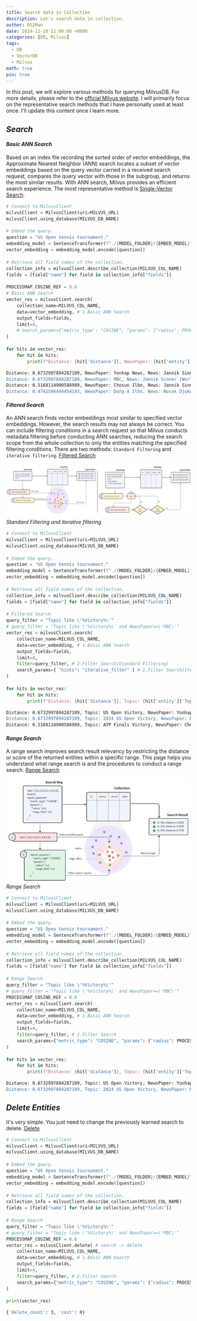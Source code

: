 ```yaml
---
title: Search data in Collection
description: Let's search data in collection.
author: DS2Man
date: 2024-11-18 11:00:00 +0000
categories: [DB, Milvus]
tags:
  - DB
  - VectorDB
  - Milvus
math: true
pin: true
---
```


In this post, we will explore various methods for querying MilvusDB. For more details, please refer to the [official Milvus website](https://milvus.io/docs/). I will primarily focus on the representative search methods that I have personally used at least once. I'll update this content once I learn more.

<!--
이번 글에서는 MilvusDB를 조회하는 다양한 방법을 습득해보자. [Milvus 공식 사이트](https://milvus.io/docs/)에 자세히 설명되어 있으니 참고하자. 그중 대표적인(내가 한번이라도 사용한) 검색방법 위주로 설명하겠다. 조금 더 많이 배우면 내용을 업데이트 하겠다.
-->

## *Search*

#### *Basic ANN Search*

Based on an index file recording the sorted order of vector embeddings, the Approximate Nearest Neighbor (ANN) search locates a subset of vector embeddings based on the query vector carried in a received search request, compares the query vector with those in the subgroup, and returns the most similar results. With ANN search, Milvus provides an efficient search experience.
The most representative method is [Single-Vector Search](https://milvus.io/docs/single-vector-search.md).

<!--
벡터 임베딩의 정렬 순서를 기록하는 인덱스 파일을 기반으로, 근사 최근접(ANN) 검색은 받은 검색 요청에 담긴 쿼리 벡터를 기준으로 일부 벡터 임베딩을 찾고, 해당 하위 그룹 내의 벡터와 쿼리 벡터를 비교하여 가장 유사한 결과를 반환합니다. ANN 검색을 통해 Milvus는 효율적인 검색 경험을 제공합니다.
-->

```python
# Connect to MilvusClient
milvusClient = MilvusClient(uri=MILVUS_URL)
milvusClient.using_database(MILVUS_DB_NAME)

# Embed the query.
question = "US Open tennis tournament."
embedding_model = SentenceTransformer(f"./{MODEL_FOLDER}/{EMBED_MODEL}")
vector_embedding = embedding_model.encode([question])

# Retrieve all field names of the collection.
collection_info = milvusClient.describe_collection(MILVUS_COL_NAME)
fields = [field["name"] for field in collection_info["fields"]]

PROCESSMAP_COSINE_REF = 0.6
# Basic ANN Search
vector_res = milvusClient.search(
    collection_name=MILVUS_COL_NAME,
    data=vector_embedding, # 1.Basic ANN Search
    output_fields=fields,
    limit=4,
    # search_params={"metric_type": "COSINE", "params": {"radius": PROCESSMAP_COSINE_REF}}, # Note. metric_type and radius
)

for hits in vector_res:
    for hit in hits:
        print(f"Distance: {hit['distance']}, NewsPaper: {hit['entity']['NewsPaper']}, News: {hit['entity']['News']}")
```

```bash
Distance: 0.6732997894287109, NewsPaper: Yonhap News, News: Jannik Sinner (World No. 1, Italy) clinched the men's singles title at the US Open tennis tournament.
Distance: 0.6732997894287109, NewsPaper: MBC, News: Jannik Sinner (World No. 1, Italy) clinched the men's singles title at the US Open tennis tournament.
Distance: 0.5168114900588989, NewsPaper: Chosun Ilbo, News: Jannik Sinner dominated men's tennis in 2024, securing the ATP Finals title.
Distance: 0.4742506444454193, NewsPaper: Dong-A Ilbo, News: Novak Djokovic and Carlos Alcaraz faced off in the men's singles final at the 2024 Paris Olympics.
```

#### *Filtered Search*

An ANN search finds vector embeddings most similar to specified vector embeddings. However, the search results may not always be correct. You can include filtering conditions in a search request so that Milvus conducts metadata filtering before conducting ANN searches, reducing the search scope from the whole collection to only the entities matching the specified filtering conditions. There are two methods: `Standard Filtering` and `iterative filtering`. [Filtered Search](https://milvus.io/docs/filtered-search.md)

![Standard Filtering and iterative filtering](/assets/img/db/2024-11-18-Milvus4_1.png)
_Standard Filtering and iterative filtering_

```python
# Connect to MilvusClient
milvusClient = MilvusClient(uri=MILVUS_URL)
milvusClient.using_database(MILVUS_DB_NAME)

# Embed the query.
question = "US Open tennis tournament."
embedding_model = SentenceTransformer(f"./{MODEL_FOLDER}/{EMBED_MODEL}")
vector_embedding = embedding_model.encode([question])

# Retrieve all field names of the collection.
collection_info = milvusClient.describe_collection(MILVUS_COL_NAME)
fields = [field["name"] for field in collection_info["fields"]]

# Filtered Search
query_filter = "Topic like \'%Victory%\'"
# query_filter = "Topic like \'%Victory%\' and NewsPaper==\'MBC\'"
vector_res = milvusClient.search(
    collection_name=MILVUS_COL_NAME,
    data=vector_embedding, # 1.Basic ANN Search
    output_fields=fields,
    limit=4,
    filter=query_filter, # 2.Filter Search(Standard Filtering)
    search_params={ "hints": "iterative_filter" } # 2.Filter Search(iteraive filtering)
)

for hits in vector_res:
    for hit in hits:
        print(f"Distance: {hit['distance']}, Topic: {hit['entity']['Topic']}, NewsPaper: {hit['entity']['NewsPaper']}, News: {hit['entity']['News']}")
```

```bash
Distance: 0.6732997894287109, Topic: US Open Victory, NewsPaper: Yonhap News, News: Jannik Sinner (World No. 1, Italy) clinched the men's singles title at the US Open tennis tournament.
Distance: 0.6732997894287109, Topic: 2024 US Open Victory, NewsPaper: MBC, News: Jannik Sinner (World No. 1, Italy) clinched the men's singles title at the US Open tennis tournament.
Distance: 0.5168114900588989, Topic: ATP Finals Victory, NewsPaper: Chosun Ilbo, News: Jannik Sinner dominated men's tennis in 2024, securing the ATP Finals title.
```

#### *Range Search*

A range search improves search result relevancy by restricting the distance or score of the returned entities within a specific range. This page helps you understand what range search is and the procedures to conduct a range search. [Range Search](https://milvus.io/docs/range-search.md)

![Range Search](/assets/img/db/2024-11-18-Milvus4_2.png)
_Range Search_

```python
# Connect to MilvusClient
milvusClient = MilvusClient(uri=MILVUS_URL)
milvusClient.using_database(MILVUS_DB_NAME)

# Embed the query.
question = "US Open tennis tournament."
embedding_model = SentenceTransformer(f"./{MODEL_FOLDER}/{EMBED_MODEL}")
vector_embedding = embedding_model.encode([question])

# Retrieve all field names of the collection.
collection_info = milvusClient.describe_collection(MILVUS_COL_NAME)
fields = [field["name"] for field in collection_info["fields"]]

# Range Search
query_filter = "Topic like \'%Victory%\'"
# query_filter = "Topic like \'%Victory%\' and NewsPaper==\'MBC\'"
PROCESSMAP_COSINE_REF = 0.6
vector_res = milvusClient.search(
    collection_name=MILVUS_COL_NAME,
    data=vector_embedding, # 1.Basic ANN Search
    output_fields=fields,
    limit=4,
    filter=query_filter, # 2.Filter Search
    search_params={"metric_type": "COSINE", "params": {"radius": PROCESSMAP_COSINE_REF}}, # 3.Range Search
)

for hits in vector_res:
    for hit in hits:
        print(f"Distance: {hit['distance']}, Topic: {hit['entity']['Topic']}, NewsPaper: {hit['entity']['NewsPaper']}, News: {hit['entity']['News']}")
```

```bash
Distance: 0.6732997894287109, Topic: US Open Victory, NewsPaper: Yonhap News, News: Jannik Sinner (World No. 1, Italy) clinched the men's singles title at the US Open tennis tournament.
Distance: 0.6732997894287109, Topic: 2024 US Open Victory, NewsPaper: MBC, News: Jannik Sinner (World No. 1, Italy) clinched the men's singles title at the US Open tennis tournament.
```

## *Delete Entities*

It's very simple. You just need to change the previously learned search to delete. [Delete](https://milvus.io/docs/delete-entities.md#Delete-Entities)

<!--
매우 단순하다. 앞서 배운 search를 delete로 변경해주기만 하면 된다. [Delete](https://milvus.io/docs/delete-entities.md#Delete-Entities)
-->

```python
# Connect to MilvusClient
milvusClient = MilvusClient(uri=MILVUS_URL)
milvusClient.using_database(MILVUS_DB_NAME)

# Embed the query.
question = "US Open tennis tournament."
embedding_model = SentenceTransformer(f"./{MODEL_FOLDER}/{EMBED_MODEL}")
vector_embedding = embedding_model.encode([question])

# Retrieve all field names of the collection.
collection_info = milvusClient.describe_collection(MILVUS_COL_NAME)
fields = [field["name"] for field in collection_info["fields"]]

# Range Search
query_filter = "Topic like \'%Victory%\'"
# query_filter = "Topic like \'%Victory%\' and NewsPaper==\'MBC\'"
PROCESSMAP_COSINE_REF = 0.6
vector_res = milvusClient.delete( # search -> delete
    collection_name=MILVUS_COL_NAME,
    data=vector_embedding, # 1.Basic ANN Search
    output_fields=fields,
    limit=4,
    filter=query_filter, # 2.Filter Search
    search_params={"metric_type": "COSINE", "params": {"radius": PROCESSMAP_COSINE_REF}}, # 3.Range Search
)

print(vector_res)
```

```bash
{'delete_count': 3, 'cost': 0}
```